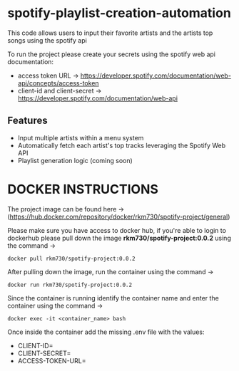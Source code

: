 # spotify-playlist-creation-automation
This code allows users to input their favorite artists and the artists top songs using the spotify api

To run the project please create your secrets using the spotify web api documentation:
- access token URL -> https://developer.spotify.com/documentation/web-api/concepts/access-token
- client-id and client-secret -> https://developer.spotify.com/documentation/web-api

## Features
- Input multiple artists within a menu system
- Automatically fetch each artist's top tracks leveraging the Spotify Web API
- Playlist generation logic (coming soon)

# DOCKER INSTRUCTIONS
The project image can be found here -> (https://hub.docker.com/repository/docker/rkm730/spotify-project/general)

Please make sure you have access to docker hub, if you're able to login to dockerhub please pull down the image **rkm730/spotify-project:0.0.2** using the command -> 
```
docker pull rkm730/spotify-project:0.0.2
```

After pulling down the image, run the container using the command ->
```
docker run rkm730/spotify-project:0.0.2
```

Since the container is running identify the container name and enter the container using the command ->
```
docker exec -it <container_name> bash 
```

Once inside the container add the missing .env file with the values:
- CLIENT-ID=
- CLIENT-SECRET=
- ACCESS-TOKEN-URL=

  

